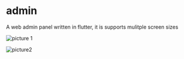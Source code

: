 # admin

A web admin panel written in flutter, it is supports mulitple screen sizes


![picture 1](https://user-images.githubusercontent.com/79569415/195356632-1feb8648-7584-49c8-bef9-5fac78bde1e5.jpg)

![picture2](https://user-images.githubusercontent.com/79569415/195356675-52273f6a-e77d-45b6-a1bc-be05f3f3ff84.jpg)
